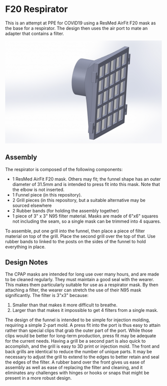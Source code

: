 # F20 Respirator
This is an attempt at PPE for COVID19 using a ResMed AirFit F20 mask as the base for a respirator. The design then uses the air port to mate an adapter that contains a filter.

![alt text](https://github.com/bobbaddeley/F20_Respirator/raw/master/images/Assembly1.JPG)

## Assembly
The respirator is composed of the following components:
* 1 ResMed AirFit F20 mask. Others may fit; the funnel shape has an outer diameter of 31.5mm and is intended to press fit into this mask. Note that the elbow is not inserted.
* 1 Funnel piece (in this repository).
* 2 Grill pieces (in this repository, but a suitable alternative may be sourced elsewhere
* 2 Rubber bands (for holding the assembly together)
* 1 piece of 3" x 3" N95 filter material. Masks are made of 6"x6" squares not including the seam, so a single mask can be trimmed into 4 squares.

To assemble, put one grill into the funnel, then place a piece of filter material on top of the grill. Place the second grill over the top of that. Use rubber bands to linked to the posts on the sides of the funnel to hold everything in place.

## Design Notes
The CPAP masks are intended for long use over many hours, and are made to be cleaned regularly. They must maintain a good seal with the wearer. This makes them particularly suitable for use as a respirator mask. By then attaching a filter, the wearer can stretch the use of their N95 mask significantly. The filter is 3"x3" because:
  1. Smaller than that makes it more difficult to breathe.
  2. Larger than that makes it impossible to get 4 filters from a single mask.
  
The design of the funnel is intended to be simple for injection molding, requiring a simple 2-part mold. A press fit into the port is thus easy to attain rather than special clips that grab the outer part of the port. While those clips would be better for long-term production, press fit may be adequate for the current needs. Having a grill be a second part is also quick to accomplish, and the grill is easy to 3D print or injection mold. The front and back grills are identical to reduce the number of unique parts. It may be necessary to adjust the grill to extend to the edges to better retain and seal the edges of the filter.
A rubber band over the front gives us ease of assembly as well as ease of replacing the filter and cleaning, and it eliminates any challenges with hinges or hooks or snaps that might be present in a more robust design.

